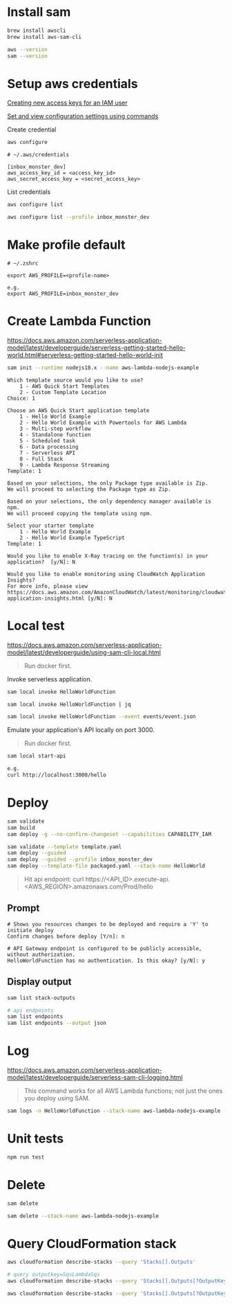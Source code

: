 # Install sam

```sh
brew install awscli
brew install aws-sam-cli

aws --version
sam --version
```

# Setup aws credentials

[Creating new access keys for an IAM user](https://docs.aws.amazon.com/keyspaces/latest/devguide/access.credentials.html#create.keypair)

[Set and view configuration settings using commands](https://docs.aws.amazon.com/cli/latest/userguide/cli-configure-files.html#cli-configure-files-methods)

Create credential

```sh
aws configure
```

```
# ~/.aws/credentials

[inbox_monster_dev]
aws_access_key_id = <access_key_id>
aws_secret_access_key = <secret_access_key>
```

List credentials

```sh
aws configure list

aws configure list --profile inbox_monster_dev
```

# Make profile default

```
# ~/.zshrc

export AWS_PROFILE=<profile-name>

e.g.
export AWS_PROFILE=inbox_monster_dev
```

# Create Lambda Function

https://docs.aws.amazon.com/serverless-application-model/latest/developerguide/serverless-getting-started-hello-world.html#serverless-getting-started-hello-world-init

```sh
sam init --runtime nodejs18.x --name aws-lambda-nodejs-example
```

```
Which template source would you like to use?
	1 - AWS Quick Start Templates
	2 - Custom Template Location
Choice: 1

Choose an AWS Quick Start application template
	1 - Hello World Example
	2 - Hello World Example with Powertools for AWS Lambda
	3 - Multi-step workflow
	4 - Standalone function
	5 - Scheduled task
	6 - Data processing
	7 - Serverless API
	8 - Full Stack
	9 - Lambda Response Streaming
Template: 1

Based on your selections, the only Package type available is Zip.
We will proceed to selecting the Package type as Zip.

Based on your selections, the only dependency manager available is npm.
We will proceed copying the template using npm.

Select your starter template
	1 - Hello World Example
	2 - Hello World Example TypeScript
Template: 1

Would you like to enable X-Ray tracing on the function(s) in your application?  [y/N]: N

Would you like to enable monitoring using CloudWatch Application Insights?
For more info, please view https://docs.aws.amazon.com/AmazonCloudWatch/latest/monitoring/cloudwatch-application-insights.html [y/N]: N
```

# Local test

https://docs.aws.amazon.com/serverless-application-model/latest/developerguide/using-sam-cli-local.html

> Run docker first.

Invoke serverless application.

```sh
sam local invoke HelloWorldFunction

sam local invoke HelloWorldFunction | jq

sam local invoke HelloWorldFunction --event events/event.json
```

Emulate your application's API locally on port 3000.

> Run docker first.

```bash
sam local start-api

e.g.
curl http://localhost:3000/hello
```

# Deploy

```bash
sam validate
sam build
sam deploy -g --no-confirm-changeset --capabilities CAPABILITY_IAM

sam validate --template template.yaml
sam deploy --guided
sam deploy --guided --profile inbox_monster_dev
sam deploy --template-file packaged.yaml --stack-name HelloWorld
```

> Hit api endpoint: curl https://<API_ID>.execute-api.<AWS_REGION>.amazonaws.com/Prod/hello

## Prompt

```
# Shows you resources changes to be deployed and require a 'Y' to initiate deploy
Confirm changes before deploy [Y/n]: n

# API Gateway endpoint is configured to be publicly accessible, without authorization.
HelloWorldFunction has no authentication. Is this okay? [y/N]: y
```

## Display output

```sh
sam list stack-outputs

# api endpoints
sam list endpoints
sam list endpoints --output json
```

# Log

https://docs.aws.amazon.com/serverless-application-model/latest/developerguide/serverless-sam-cli-logging.html

> This command works for all AWS Lambda functions; not just the ones you deploy using SAM.

```bash
sam logs -n HelloWorldFunction --stack-name aws-lambda-nodejs-example --tail
```

# Unit tests

```bash
npm run test
```

# Delete

```bash
sam delete

sam delete --stack-name aws-lambda-nodejs-example
```

# Query CloudFormation stack

```sh
aws cloudformation describe-stacks --query 'Stacks[].Outputs'

# query outputkey=SqsLambdaSqs
aws cloudformation describe-stacks --query 'Stacks[].Outputs[?OutputKey==`SqsLambdaSqs`]'

aws cloudformation describe-stacks --query 'Stacks[].Outputs[?OutputKey==`SqsLambdaSqs`].OutputValue[]'
```
